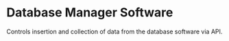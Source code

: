 Database Manager Software
=========================

Controls insertion and collection of data from the database software via API.
